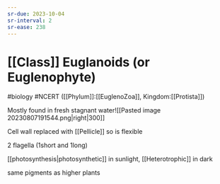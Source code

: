 ```yaml
---
sr-due: 2023-10-04
sr-interval: 2
sr-ease: 238
---
```

# [[Class]] Euglanoids (or Euglenophyte)
#biology #NCERT ([[Phylum]]:[[EuglenoZoa]], Kingdom:[[Protista]])

Mostly found in fresh stagnant water![[Pasted image 20230807191544.png|right|300]]

Cell wall replaced with [[Pellicle]] so is flexible

2 flagella (1short and 1long) 

[[photosynthesis|photosynthetic]] in sunlight, [[Heterotrophic]] in dark

same pigments as higher plants